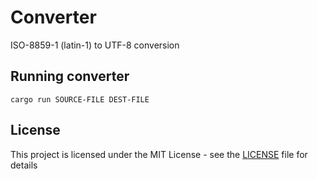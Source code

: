 # Converter

ISO-8859-1 (latin-1) to UTF-8 conversion

## Running converter

```
cargo run SOURCE-FILE DEST-FILE
```

## License

This project is licensed under the MIT License - see the [LICENSE](LICENSE) file for details
